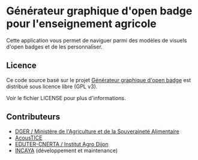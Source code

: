 # Générateur graphique d'open badge pour l'enseignement agricole

Cette application vous permet de naviguer parmi des modèles de visuels d'open badges et de les personnaliser.

## Licence

Ce code source basé sur le projet [Générateur graphique d'open badge](https://github.com/Le-Dome-RDS/generateur-graphique-open-badge) est distribué sous licence libre (GPL v3).

Voir le fichier LICENSE pour plus d'informations.

## Contributeurs

- [DGER / Ministère de l'Agriculture et de la Souveraineté Alimentaire](https://agriculture.gouv.fr/)
- [AcousTICE](https://acoustice.educagri.fr)
- [EDUTER-CNERTA / Institut Agro Dijon](https://eduter.fr/eduter-cnerta/)
- [INCAYA](https://www.incaya.fr) (développement et maintenance)

